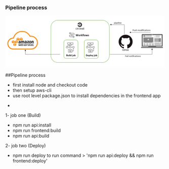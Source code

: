 ### **Pipeline process**
![Pipeline diagram](/screenshots/pipeline-daigram.png?raw=true "Optional Title")

##Pipeline process

* first install node and checkout code
* then setup aws-cli
* use root level package.json to install dependencies in the frontend app

-
1- job one (Build)
 * npm run api:install
 * npm run frontend:build
 * npm run api:build

2- job two (Deploy)
 * npm run deploy to run command > 'npm run api:deploy && npm run frontend:deploy'
